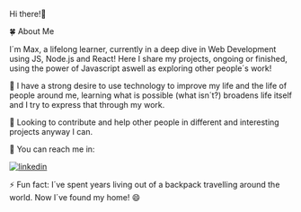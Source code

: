 Hi there!👋

🍀 About Me 

I´m Max, a lifelong learner, currently in a deep dive in Web Development using JS, Node.js and React! 
Here I share my projects, ongoing or finished, using the power of Javascript aswell as exploring other people´s work!

🌱 I have a strong desire to use technology to improve my life and the life of people around me, learning what is possible (what isn´t?) broadens life itself and I try to express that through my work.

🤔 Looking to contribute and help other people in different and interesting projects anyway I can.

💬 You can reach me in:

<a href='https://www.linkedin.com/in/maximiliano-mb/'>![linkedin](https://img.shields.io/badge/LinkedIn-0a66c2?style=for-the-badge&logo=LinkedIn&logoColor=white)</a>

⚡ Fun fact: I´ve spent years living out of a backpack travelling around the world. Now I´ve found my home! 😄


